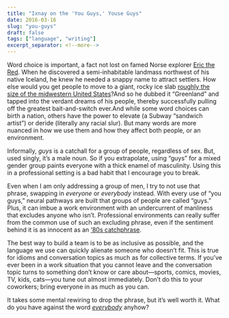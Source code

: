 ```yaml
---
title: "Ixnay on the 'You Guys,' Youse Guys"
date: 2016-03-16
slug: "you-guys"
draft: false
tags: ["language", "writing"]
excerpt_separator: <!--more-->
---
```


Word choice is important, a fact not lost on famed Norse explorer [Eric the Red](https://en.wikipedia.org/wiki/Erik_the_Red). When he discovered a semi-inhabitable landmass northwest of his native Iceland, he knew he needed a snappy name to attract settlers. How else would you get people to move to a giant, rocky ice slab [roughly the size of the midwestern United States](http://www.mylifeelsewhere.com/compare/united-states/greenland)?And so he dubbed it “Greenland” and tapped into the verdant dreams of his people, thereby successfully pulling off the greatest bait-and-switch ever.And while some word choices can birth a nation, others have the power to elevate (a Subway “sandwich artist”) or deride (literally any racial slur). But many words are more nuanced in how we use them and how they affect both people, or an environment.

<!--more-->

Informally, _guys_ is a catchall for a group of people, regardless of sex. But, used singly, it’s a male noun. So if you extrapolate, using “guys” for a mixed gender group paints everyone with a thick enamel of masculinity. Using this in a professional setting is a bad habit that I encourage you to break.

Even when I am only addressing a group of men, I try to not use that phrase, swapping in _everyone_ or _everybody_ instead. With every use of “you guys,” neural pathways are built that groups of people are called “guys.” Plus, it can imbue a work environment with an undercurrent of manliness that excludes anyone who isn’t. Professional environments can really suffer from the common use of such an excluding phrase, even if the sentiment behind it is as innocent as an [‘80s catchphrase](https://www.google.com/search?q=sloth+goonies+hey+you+guys&biw=1367&bih=880&espv=2&source=lnms&sa=X&ved=0ahUKEwjjjLazrMXLAhVLMj4KHQm9DAgQ_AUIBSgA&dpr=1#q=sloth+goonies+hey+you+guys+image).

The best way to build a team is to be as inclusive as possible, and the language we use can quickly alienate someone who doesn’t fit. This is true for idioms and conversation topics as much as for collective terms. If you’ve ever been in a work situation that you cannot leave and the conversation topic turns to something don’t know or care about&mdash;sports, comics, movies, TV, kids, cats&mdash;you tune out almost immediately. Don’t do this to your coworkers; bring everyone in as much as you can.

It takes some mental rewiring to drop the phrase, but it’s well worth it. What do you have against the word *[everybody](https://www.youtube.com/watch?v=5fUZCcWBlQY)* anyhow?
